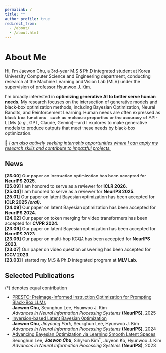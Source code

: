 ```yaml
---
permalink: /
title: ""
author_profile: true
redirect_from: 
  - /about/
  - /about.html
---
```

About Me
======
Hi, I’m Jaewon Chu, a 3rd-year M.S & Ph.D integrated student at Korea University Computer Science and Engineering department, conducting research at the Machine Learning and Vision Lab (MLV) under the supervision of [professor Hyunwoo J. Kim](https://www.hyunwoojkim.com/).

I'm broadly interested in <strong>optimizing generative AI to better serve human needs.</strong> My research focuses on the intersection of generative models and black-box optimization methods, including Bayesian Optimization, Neural Bandits, and Reinforcement Learning. Human needs are often expressed as black-box functions—such as molecule properties or the accuracy of API-LLMs (*e.g.,* GPT, Claude, Gemini)—and I explores to make generative models to produce outputs that meet these needs by black-box optimization.

📢 _<u>I am also actively seeking internship opportunities where I can apply my research skills and contribute to impactful projects.</u>_

News
------
**[25.09]** Our paper on instruction optimization has been accepted for **NeurIPS 2025.**<br>
**[25.09]** I am honored to serve as a reviewer for **ICLR 2026.**<br>
**[25.04]** I am honored to serve as a reviewer for **NeurIPS 2025.**<br>
**[25.01]** Our paper on latent Bayesian optimization has been accepted for **ICLR 2025 _(oral)_.**<br>
**[24.09]** Our paper on latent Bayesian optimization has been accepted for **NeurIPS 2024.**<br>
**[24.02]** Our paper on token merging for video transformers has been accepted for **CVPR 2024.**<br>
**[23.09]** Our paper on latent Bayesian optimization has been accepted for **NeurIPS 2023.**<br>
**[23.09]** Our paper on multi-hop KGQA has been accepted for **NeurIPS 2023.**<br>
**[23.07]** Our paper on video question answering has been accepted for **ICCV 2023.**<br>
**[23.03]** I started my M.S & Ph.D integrated program at **MLV Lab.**

Selected Publications
------
(*) denotes equal contribution

- <u>PRESTO: Preimage-Informed Instruction Optimization for Prompting Black-Box LLMs</u><br>
  <strong>Jaewon Chu</strong>, Seunghun Lee, Hyunwoo J. Kim<br>
  _Advances in Neural Information Processing Systems_ <strong>(NeurIPS)</strong>, 2025<br>
- [Inversion-based Latent Bayesian Optimization<br>](https://arxiv.org/pdf/2411.05330)
  <strong>Jaewon Chu<sup>*</sup></strong>, Jinyoung Park<sup>*</sup>, Seunghun Lee, Hyunwoo J. Kim<br>
  _Advances in Neural Information Processing Systems_ <strong>(NeurIPS)</strong>, 2024<br>
- [Advancing Bayesian Optimization via Learning Smooth Latent Spaces<br>](https://arxiv.org/pdf/2310.20258)
  Seunghun Lee<sup>*</sup>, <strong>Jaewon Chu<sup>*</sup></strong>, Sihyeon Kim<sup>*</sup>, Juyeon Ko, Hyunwoo J. Kim<br>
  _Advances in Neural Information Processing Systems_ <strong>(NeurIPS)</strong>, 2023<br>